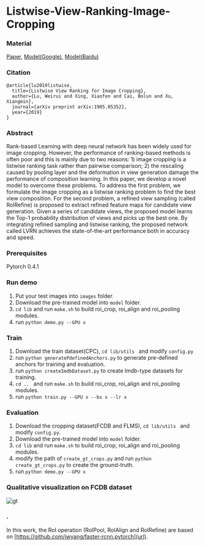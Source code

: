# Listwise-View-Ranking-Image-Cropping

### Material
[Paper](https://arxiv.org/pdf/1905.05352.pdf), [Model(Google)](https://drive.google.com/open?id=1WVUsvR3MHhApCapyXUBIyslwG2yVOnxK), [Model(Baidu)](https://pan.baidu.com/s/1mLP2pzW3IUEPpVs13l579Q)

### Citation
```
@article{lu2019listwise,
  title={Listwise View Ranking for Image Cropping},
  author={Lu, Weirui and Xing, Xiaofen and Cai, Bolun and Xu, Xiangmin},
  journal={arXiv preprint arXiv:1905.05352},
  year={2019}
}
```

### Abstract
Rank-based Learning with deep neural network has been widely used for image cropping. However, the performance of ranking-based methods is often poor and this is mainly due to two reasons: 1) image cropping is a listwise ranking task rather than pairwise comparison; 2) the rescaling caused by pooling layer and the deformation in view generation damage the performance of composition learning. In this paper, we develop a novel model to overcome these problems. To address the first problem, we formulate the image cropping as a listwise ranking problem to find the best view composition. For the second problem, a refined view sampling (called RoIRefine) is proposed to extract refined feature maps for candidate view generation. Given a series of candidate views, the proposed model learns the Top-1 probability distribution of views and picks up the best one. By integrating refined sampling and listwise ranking, the proposed network called LVRN achieves the state-of-the-art performance both in accuracy and speed.

### Prerequisites
Pytorch 0.4.1

### Run demo
1. Put your test images into ``images`` folder.
2. Download the pre-trained model into ``model`` folder. 
3. ``cd lib`` and run ``make.sh`` to build roi_crop, roi_align and roi_pooling modules.
4. run ``python demo.py --GPU x``

### Train
1. Download the train dataset(CPC), ``cd lib/utils `` and modify ``config.py``
2. run ``python generatePdefinedAnchors.py`` to generate pre-defined anchors for training and evaluation.
3. run ``python createImdbDataset.py`` to create lmdb-type datasets for training.
4. ``cd .. `` and run ``make.sh`` to build roi_crop, roi_align and roi_pooling modules.
5. run ``python train.py --GPU x --bs x --lr x``

### Evaluation
1. Download the cropping dataset(FCDB and FLMS), ``cd lib/utils `` and modify ``config.py``.
2. Download the pre-trained model into ``model`` folder. 
3. ``cd lib`` and run ``make.sh`` to build roi_crop, roi_align and roi_pooling modules.
4. modify the path of ``create_gt_crops.py`` and run ``python create_gt_crops.py`` to create the ground-truth.
5. run ``python demo.py --GPU x``

### Qualitative visualization on FCDB dataset
<img src="https://github.com/luwr1022/listwise-view-ranking/blob/master/examples/lvrn.jpg" alt="gt" align=center />

### .
In this work, the RoI operation (RoIPool, RoIAlign and RoIRefine) are based on [https://github.com/jwyang/faster-rcnn.pytorch](url).